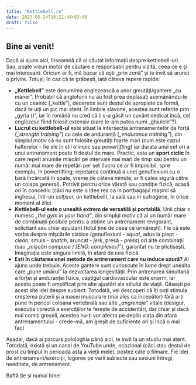 ```yaml
---
title: "Kettlebell.ro"
date: 2023-05-24T16:21:44+03:00
draft: false
---
```

## Bine ai venit!

Dacă ai ajuns aici, înseamnă că ai căutat informații despre kettlebell-uri. Sau, poate vreun motor de căutare e responsabil pentru vizită, ceea ce e și mai interesant. Oricum ar fi, mă bucur că ești „prin zonă” și te invit să arunci o privire. Totuși, în caz că te grăbești, iată câteva repere rapide:

+ **„Kettlebell”** este denumirea englezească a unor greutăți/gantere „cu mâner”. Probabil că anglofonii nu au fost prea deplasați asemănându-le cu un ceainic („kettle”), deoarece sunt destul de apropiate ca formă, dacă te uiți un pic mai atent. În limbile slavone, acestea sunt referite prin „gyria ()”, iar în română nu cred că li s-a găsit un cuvânt dedicat încă, cel englezesc fiind folosit extensiv (oare le-am putea numi „ghiulele”?).
+ **Lucrul cu kettlebell-ul** este situat la intersecția antrenamentelor de forță (*„strength training”*) cu cele de anduranță (*„endurance training”*), din simplul motiv că nu sunt folosite greutăți foarte mari (cum este cazul halterelor - fie ele în stil olimpic sau *powerlifting*) iar durata unui set ori a unui antrenament poate fi destul de mare. Practic, este un **sport ciclic** în care repeți anumite mișcări pe intervale mai mari de timp sau pentru un număr mai mare de repetări per set (lucru ce ar fi imposibil, spre exemplu, în powerlifting; repetarea continuă a unei genuflexiuni cu o bară încărcată în spate, vreme de câteva minute, ar fi calea sigură către un colaps general). Potrivit pentru orice vârstă sau condiție fizică, acasă ori în concediu (căci nu este o idee rea ca în portbagajul mașinii să înghesui, într-un colțișor, un kettlebell), la sală sau în sufragerie, în orice moment al zilei.
+ **Kettlebell-ul este o unealtă extrem de versatilă și portabilă.** Unii chiar o numesc *„the gym in your hand”*, din simplul motiv că ai un număr mare de combinații posibile pentru a obține un antrenament revigorant, solicitant sau chiar epuizant (totul ține de ceea ce urmărești). Fie că este vorba despre mișcările clasice (genuflexiuni - *squat*, adus la piept - *clean*, smuls - *snatch*, aruncat - *jerk*, presă - *press*) ori alte combinații (sau *„mișcări compuse / [ENG: complexes]”*), garantat nu te plictisești. Imaginația este singura limită, în afară de cea fizică.
+ **Ești în căutarea unei metode de antrenament care nu induce uzură?** Ai ajuns unde trebuie. Aceste gantere sunt cunoscute în lume drept unealta care „pune umărul” la dezvoltarea longevității. Prin antrenarea simultană a forței și anduranței fizice, câștigul cardiovascular este enorm, iar acesta poate fi amplificat prin alte ajustări ale stilului de viață. Găsești pe acest site idei despre subiect. Totodată, vei descoperi că îți poți stimula creșterea puterii și a masei musculare (mai ales ca începător) fără a-ți pune în pericol coloana vertebrală sau alte *„angrenaje”* vitale (desigur, execuția corectă a exercițiilor te ferește de accidentări, dar chiar și dacă mai comiți greșeli, acestea nu-ți vor afecta pe deplin viața din afara antrenamentului - crede-mă, am greșit de suficiente ori și încă o mai fac)

Așadar, dacă ai parcurs polologhia până aici, te invit la un studiu mai atent. Totodată, există și un canal de YouTube unde, ocazional (căci stau destul de prost cu timpul în perioada asta a vieții mele), postez câte o filmare. Fie idei de antrenament/exerciții, logoree pe varii subiecte sau sesiuni întregi, needitate, de antrenament. 

Baftă ție și numai bine!
